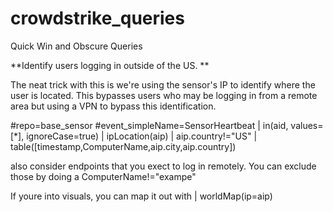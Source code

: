 # crowdstrike_queries
Quick Win and Obscure Queries

**Identify users logging in outside of the US. **

  The neat trick with this is we're using the
  sensor's IP to identify where the user is located. This bypasses users who may be logging
  in from a remote area but using a VPN to bypass this identification.

#repo=base_sensor #event_simpleName=SensorHeartbeat
| in(aid, values=[*], ignoreCase=true)
| ipLocation(aip)
| aip.country!="US"
| table([timestamp,ComputerName,aip.city,aip.country])

  also consider endpoints that you exect to log in remotely. You can exclude those
  by doing a ComputerName!="exampe"

If youre into visuals, you can map it out with
  | worldMap(ip=aip)
